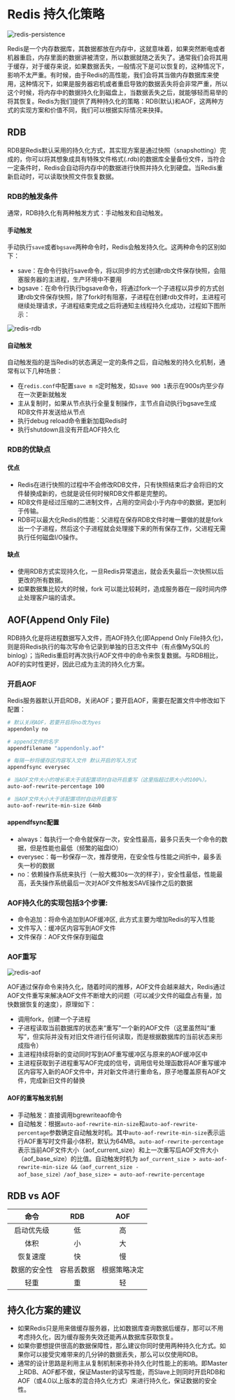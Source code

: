 # Redis 持久化策略

![redis-persistence](https://tva1.sinaimg.cn/large/008i3skNgy1gvakn6sm23j60h20a674d02.jpg)

Redis是一个内存数据库，其数据都放在内存中，这就意味着，如果突然断电或者机器重启，内存里面的数据讲被清空，所以数据就随之丢失了。通常我们会将其用于缓存，对于缓存来说，如果数据丢失，一般情况下是可以恢复的，这种情况下，影响不太严重。有时候，由于Redis的高性能，我们会将其当做内存数据库来使用，这种情况下，如果是服务器宕机或者重启导致的数据丢失将会非常严重，所以这个时候，将内存中的数据持久化到磁盘上，当数据丢失之后，就能够轻而易举的将其恢复。Redis为我们提供了两种持久化的策略：RDB(默认)和AOF，这两种方式的实现方案和价值不同，我们可以根据实际情况来抉择。

## RDB

RDB是Redis默认采用的持久化方式，其实现方案是通过快照（snapshotting）完成的，你可以将其想象成具有特殊文件格式(.rdb)的数据库全量备份文件，当符合一定条件时，Redis会自动将内存中的数据进行快照并持久化到硬盘。当Redis重新启动时，可以读取快照文件恢复数据。

### RDB的触发条件

通常，RDB持久化有两种触发方式：手动触发和自动触发。

#### 手动触发

手动执行`save`或者`bgsave`两种命令时，Redis会触发持久化。这两种命令的区别如下：

* save：在命令行执行save命令，将以同步的方式创建rdb文件保存快照，会阻塞服务器的主进程，生产环境中不要用
* bgsave：在命令行执行bgsave命令，将通过fork一个子进程以异步的方式创建rdb文件保存快照，除了fork时有阻塞，子进程在创建rdb文件时，主进程可继续处理请求，子进程结束完成之后将通知主线程持久化成功，过程如下图所示：

![redis-rdb](https://tva1.sinaimg.cn/large/008i3skNgy1gvalc0dzl8j60gg08j3z402.jpg)

#### 自动触发

自动触发指的是当Redis的状态满足一定的条件之后，自动触发的持久化机制，通常有以下几种场景：

* 在`redis.conf`中配置`save m n`定时触发，如`save 900 1`表示在900s内至少存在一次更新就触发
* 主从复制时，如果从节点执行全量复制操作，主节点自动执行bgsave生成RDB文件并发送给从节点
* 执行debug reload命令重新加载Redis时
* 执行shutdown且没有开启AOF持久化

### RDB的优缺点

#### 优点

* Redis在进行快照的过程中不会修改RDB文件，只有快照结束后才会将旧的文件替换成新的，也就是说任何时候RDB文件都是完整的。
* RDB文件是经过压缩的二进制文件，占用的空间会小于内存中的数据，更加利于传输。
* RDB可以最大化Redis的性能：父进程在保存RDB文件时唯一要做的就是fork出一个子进程，然后这个子进程就会处理接下来的所有保存工作，父进程无需执行任何磁盘I/O操作。

#### 缺点

* 使用RDB方式实现持久化，一旦Redis异常退出，就会丢失最后一次快照以后更改的所有数据。
* 如果数据集比较大的时候，fork 可以能比较耗时，造成服务器在一段时间内停止处理客户端的请求。

## AOF(Append Only File)

RDB持久化是将进程数据写入文件，而AOF持久化(即Append Only File持久化)，则是将Redis执行的每次写命令记录到单独的日志文件中（有点像MySQL的binlog）；当Redis重启时再次执行AOF文件中的命令来恢复数据。与RDB相比，AOF的实时性更好，因此已成为主流的持久化方案。

### 开启AOF

Redis服务器默认开启RDB，关闭AOF；要开启AOF，需要在配置文件中修改如下配置：

```bash
# 默认关闭AOF，若要开启将no改为yes
appendonly no

# append文件的名字
appendfilename "appendonly.aof"

# 每隔一秒将缓存区内容写入文件 默认开启的写入方式
appendfsync everysec 

# 当AOF文件大小的增长率大于该配置项时自动开启重写（这里指超过原大小的100%）。
auto-aof-rewrite-percentage 100

# 当AOF文件大小大于该配置项时自动开启重写
auto-aof-rewrite-min-size 64mb
```
#### appendfsync配置

* always：每执行一个命令就保存一次，安全性最高，最多只丢失一个命令的数据，但是性能也最低（频繁的磁盘IO）
* everysec：每一秒保存一次，推荐使用，在安全性与性能之间折中，最多丢失一秒的数据
* no：依赖操作系统来执行（一般大概30s一次的样子），安全性最低，性能最高，丢失操作系统最后一次对AOF文件触发SAVE操作之后的数据

### AOF持久化的实现包括3个步骤:

* 命令追加：将命令追加到AOF缓冲区, 此方式主要为增加Redis的写入性能
* 文件写入：缓冲区内容写到AOF文件
* 文件保存：AOF文件保存到磁盘

### AOF重写

![redis-aof](https://tva1.sinaimg.cn/large/008i3skNgy1gvbq6shwd6j60jc08y74l02.jpg)

AOF通过保存命令来持久化，随着时间的推移，AOF文件会越来越大，Redis通过AOF文件重写来解决AOF文件不断增大的问题（可以减少文件的磁盘占有量，加快数据恢复的速度），原理如下：

* 调用fork，创建一个子进程
* 子进程读取当前数据库的状态来“重写”一个新的AOF文件（这里虽然叫“重写”，但实际并没有对旧文件进行任何读取，而是根据数据库的当前状态来形成指令）
* 主进程持续将新的变动同时写到AOF重写缓冲区与原来的AOF缓冲区中
* 主进程获取到子进程重写AOF完成的信号，调用信号处理函数将AOF重写缓冲区内容写入新的AOF文件中，并对新文件进行重命名，原子地覆盖原有AOF文件，完成新旧文件的替换

#### AOF的重写触发机制

* 手动触发：直接调用bgrewriteaof命令
* 自动触发：根据`auto-aof-rewrite-min-size`和`auto-aof-rewrite-percentage`参数确定自动触发时机。其中`auto-aof-rewrite-min-size`表示运行AOF重写时文件最小体积，默认为64MB。`auto-aof-rewrite-percentage`表示当前AOF文件大小（aof_current_size）和上一次重写后AOF文件大小（aof_base_size）的比值。自动触发时机为 `aof_current_size > auto-aof-rewrite-min-size &&（aof_current_size - aof_base_size）/aof_base_size> = auto-aof-rewrite-percentage`

## RDB vs AOF

| 命令 | RDB | AOF |
|:--:|:--:|:--:|
| 启动优先级 | 低 | 高 |
| 体积 | 小 | 大 |
| 恢复速度 | 快 | 慢 |
| 数据的安全性 | 容易丢数据 | 根据策略决定 |
| 轻重 | 重 | 轻 |

## 持久化方案的建议

* 如果Redis只是用来做缓存服务器，比如数据库查询数据后缓存，那可以不用考虑持久化，因为缓存服务失效还能再从数据库获取恢复。
* 如果你要想提供很高的数据保障性，那么建议你同时使用两种持久化方式。如果你可以接受灾难带来的几分钟的数据丢失，那么可以仅使用RDB。
* 通常的设计思路是利用主从复制机制来弥补持久化时性能上的影响。即Master上RDB、AOF都不做，保证Master的读写性能，而Slave上则同时开启RDB和AOF（或4.0以上版本的混合持久化方式）来进行持久化，保证数据的安全性。







